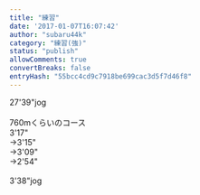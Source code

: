 ```yaml
---
title: "練習"
date: '2017-01-07T16:07:42'
author: "subaru44k"
category: "練習(強)"
status: "publish"
allowComments: true
convertBreaks: false
entryHash: "55bcc4cd9c7918be699cac3d5f7d46f8"
---
```

27'39"jog<br>
<br>
760mくらいのコース<br>
3'17"<br>
→3'15"<br>
→3'09"<br>
→2'54"<br>
<br>
3'38"jog

